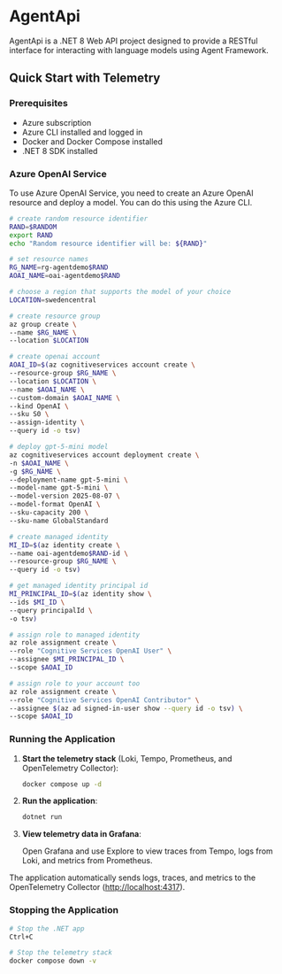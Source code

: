 # AgentApi

AgentApi is a .NET 8 Web API project designed to provide a RESTful interface for interacting with language models using Agent Framework.

## Quick Start with Telemetry

### Prerequisites

- Azure subscription
- Azure CLI installed and logged in
- Docker and Docker Compose installed
- .NET 8 SDK installed

### Azure OpenAI Service

To use Azure OpenAI Service, you need to create an Azure OpenAI resource and deploy a model. You can do this using the Azure CLI.

```bash
# create random resource identifier
RAND=$RANDOM
export RAND
echo "Random resource identifier will be: ${RAND}"

# set resource names
RG_NAME=rg-agentdemo$RAND
AOAI_NAME=oai-agentdemo$RAND

# choose a region that supports the model of your choice
LOCATION=swedencentral

# create resource group
az group create \
--name $RG_NAME \
--location $LOCATION

# create openai account
AOAI_ID=$(az cognitiveservices account create \
--resource-group $RG_NAME \
--location $LOCATION \
--name $AOAI_NAME \
--custom-domain $AOAI_NAME \
--kind OpenAI \
--sku S0 \
--assign-identity \
--query id -o tsv)

# deploy gpt-5-mini model
az cognitiveservices account deployment create \
-n $AOAI_NAME \
-g $RG_NAME \
--deployment-name gpt-5-mini \
--model-name gpt-5-mini \
--model-version 2025-08-07 \
--model-format OpenAI \
--sku-capacity 200 \
--sku-name GlobalStandard

# create managed identity
MI_ID=$(az identity create \
--name oai-agentdemo$RAND-id \
--resource-group $RG_NAME \
--query id -o tsv)

# get managed identity principal id
MI_PRINCIPAL_ID=$(az identity show \
--ids $MI_ID \
--query principalId \
-o tsv)

# assign role to managed identity
az role assignment create \
--role "Cognitive Services OpenAI User" \
--assignee $MI_PRINCIPAL_ID \
--scope $AOAI_ID

# assign role to your account too
az role assignment create \
--role "Cognitive Services OpenAI Contributor" \
--assignee $(az ad signed-in-user show --query id -o tsv) \
--scope $AOAI_ID
```

### Running the Application

1. **Start the telemetry stack** (Loki, Tempo, Prometheus, and OpenTelemetry Collector):

   ```bash
   docker compose up -d
   ```

2. **Run the application**:

   ```bash
   dotnet run
   ```

3. **View telemetry data in Grafana**:

   Open Grafana and use Explore to view traces from Tempo, logs from Loki, and metrics from Prometheus.

The application automatically sends logs, traces, and metrics to the OpenTelemetry Collector (<http://localhost:4317>).

### Stopping the Application

```bash
# Stop the .NET app
Ctrl+C

# Stop the telemetry stack
docker compose down -v
```
